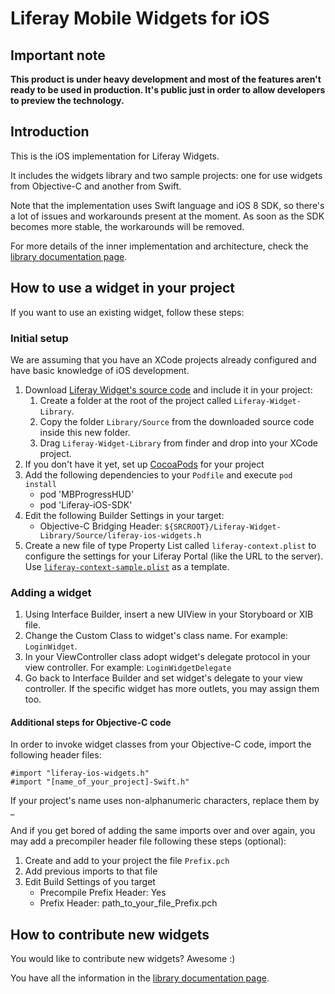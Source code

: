 # Liferay Mobile Widgets for iOS

## Important note
__This product is under heavy development and most of the features aren't ready to be used in production.
It's public just in order to allow developers to preview the technology.__

## Introduction
This is the iOS implementation for Liferay Widgets.

It includes the widgets library and two sample projects: one for use widgets from Objective-C and another from Swift.

Note that the implementation uses Swift language and iOS 8 SDK, so there's a lot of issues and workarounds present at the moment. As soon as the SDK becomes more stable, the workarounds will be removed.

For more details of the inner implementation and architecture, check the [library documentation page](https://github.com/liferay/liferay-mobile-widgets/tree/master/ios/Library/README.md).


## How to use a widget in your project
If you want to use an existing widget, follow these steps:

### Initial setup
We are assuming that you have an XCode projects already configured and have basic knowledge of iOS development.

1. Download [Liferay Widget's source code](https://github.com/liferay/liferay-mobile-widgets/archive/master.zip) and include it in your project:
	1. Create a folder at the root of the project called `Liferay-Widget-Library`.
	1. Copy the folder `Library/Source` from the downloaded source code inside this new folder.
	1. Drag `Liferay-Widget-Library` from finder and drop into your XCode project.
1. If you don't have it yet, set up [CocoaPods](http://cocoapods.org) for your project
1. Add the following dependencies to your `Podfile` and execute `pod install`
	- pod 'MBProgressHUD'
	- pod 'Liferay-iOS-SDK'
1. Edit the following Builder Settings in your target:
    - Objective-C Bridging Header: `${SRCROOT}/Liferay-Widget-Library/Source/liferay-ios-widgets.h`
1. Create a new file of type Property List called `liferay-context.plist` to configure the settings for your Liferay Portal (like the URL to the server). Use [`liferay-context-sample.plist`](/liferay/liferay-mobile-widgets/raw/master/ios/framework/liferay-ios-widgets/liferay-context-sample.plist) as a template.

### Adding a widget

1. Using Interface Builder, insert a new UIView in your Storyboard or XIB file.
1. Change the Custom Class to widget's class name. For example: `LoginWidget`.
1. In your ViewController class adopt widget's delegate protocol in your view controller. For example: `LoginWidgetDelegate`
2. Go back to Interface Builder and set widget's delegate to your view controller. If the specific widget has more outlets, you may assign them too.

#### Additional steps for Objective-C code

In order to invoke widget classes from your Objective-C code, import the following header files:

    #import "liferay-ios-widgets.h"
    #import "[name_of_your_project]-Swift.h"
    
If your project's name uses non-alphanumeric characters, replace them by _

And if you get bored of adding the same imports over and over again, you may add a precompiler header file following these steps (optional):

1. Create and add to your project the file `Prefix.pch`
1. Add previous imports to that file
1. Edit Build Settings of you target
    - Precompile Prefix Header: Yes
    - Prefix Header: path\_to\_your\_file\_Prefix.pch

## How to contribute new widgets

You would like to contribute new widgets? Awesome :)

You have all the information in the [library documentation page](https://github.com/liferay/liferay-mobile-widgets/tree/master/ios/Library/README.md).